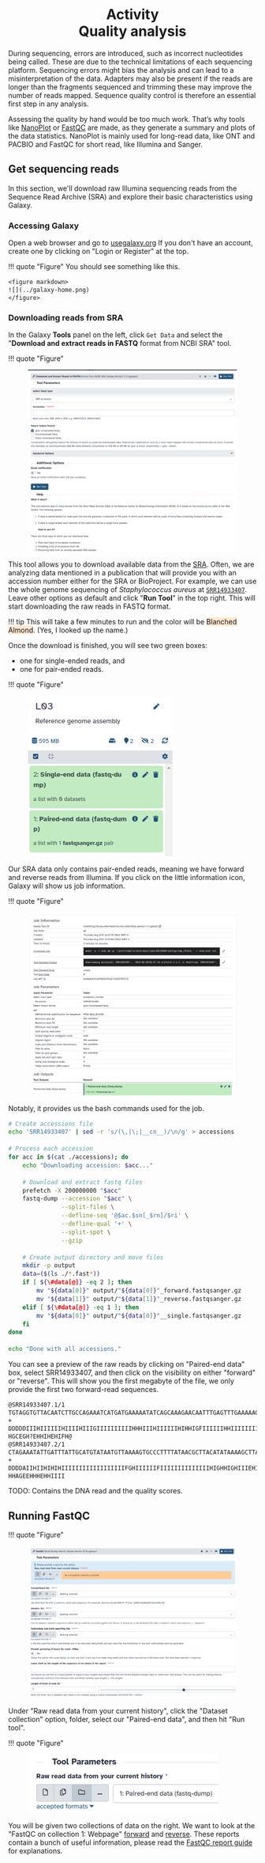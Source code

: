 <h1 align="center">
<b>Activity</b><br>
Quality analysis
</h1>

During sequencing, errors are introduced, such as incorrect nucleotides being called.
These are due to the technical limitations of each sequencing platform.
Sequencing errors might bias the analysis and can lead to a misinterpretation of the data.
Adapters may also be present if the reads are longer than the fragments sequenced and trimming these may improve the number of reads mapped.
Sequence quality control is therefore an essential first step in any analysis.

Assessing the quality by hand would be too much work.
That’s why tools like [NanoPlot](https://github.com/wdecoster/NanoPlot) or [FastQC](https://www.bioinformatics.babraham.ac.uk/projects/fastqc/) are made, as they generate a summary and plots of the data statistics.
NanoPlot is mainly used for long-read data, like ONT and PACBIO and FastQC for short read, like Illumina and Sanger.

## Get sequencing reads

In this section, we'll download raw Illumina sequencing reads from the Sequence Read Archive (SRA) and explore their basic characteristics using Galaxy.

### Accessing Galaxy

Open a web browser and go to [usegalaxy.org](https://usegalaxy.org/)
If you don't have an account, create one by clicking on "Login or Register" at the top.

!!! quote "Figure"
    You should see something like this.

    <figure markdown>
    ![](../galaxy-home.png)
    </figure>

### Downloading reads from SRA

In the Galaxy **Tools** panel on the left, click `Get Data` and select the "**Download and extract reads in FASTQ** format from NCBI SRA" tool.

!!! quote "Figure"
    <figure markdown>
    ![](img/download-fastq.png)
    </figure>

This tool allows you to download available data from the [SRA](https://www.ncbi.nlm.nih.gov/sra).
Often, we are analyzing data mentioned in a publication that will provide you with an accession number either for the SRA or BioProject.
For example, we can use the whole genome sequencing of *Staphylococcus aureus* at [`SRR14933407`](https://www.ncbi.nlm.nih.gov/sra/?term=SRR14933407).
Leave other options as default and click "**Run Tool**" in the top right.
This will start downloading the raw reads in FASTQ format.

!!! tip
    This will take a few minutes to run and the color will be <span style="background-color:#FFE6CD">Blanched Almond</span>.
    (Yes, I looked up the name.)

Once the download is finished, you will see two green boxes:

-   one for single-ended reads, and
-   one for pair-ended reads.

!!! quote "Figure"
    <figure markdown>
    ![](img/download-done.png)
    </figure>

Our SRA data only contains pair-ended reads, meaning we have forward and reverse reads from Illumina.
If you click on the little information icon, Galaxy will show us job information.

!!! quote "Figure"
    <figure markdown>
    ![](img/download-info.png)
    </figure>

Notably, it provides us the bash commands used for the job.

```sh
# Create accessions file
echo 'SRR14933407' | sed -r 's/(\,|\;|__cn__)/\n/g' > accessions

# Process each accession
for acc in $(cat ./accessions); do
    echo "Downloading accession: $acc..."

    # Download and extract fastq files
    prefetch -X 200000000 "$acc"
    fastq-dump --accession "$acc" \
               --split-files \
               --defline-seq '@$ac.$sn[_$rn]/$ri' \
               --defline-qual '+' \
               --split-spot \
               --gzip

    # Create output directory and move files
    mkdir -p output
    data=($(ls ./*.fast*))
    if [ ${\#data[@]} -eq 2 ]; then
        mv "${data[0]}" output/"${data[0]}"_forward.fastqsanger.gz
        mv "${data[1]}" output/"${data[1]}"_reverse.fastqsanger.gz
    elif [ ${\#data[@]} -eq 1 ]; then
        mv "${data[0]}" output/"${data[0]}"__single.fastqsanger.gz
    fi
done

echo "Done with all accessions."
```

You can see a preview of the raw reads by clicking on "Paired-end data" box, select SRR14933407, and then click on the <span class="material-symbols-outlined">visibility</span> on either "forward" or "reverse".
This will show you the first megabyte of the file, we only provide the first two forward-read sequences.

```text
@SRR14933407.1/1
TGTAGGTGTTACAATCTTGCCAGAAATCATGATGAAAAATATCAGCAAAGAACAATTTGAGTTTGAAAAAGTAGAAATTGATAATGAACCGCTGATTCGTTCGACATTTATGAGTTATGATCCGAGTATGTTGCAATTACCACAAGTTGATTCATTTGTAAATCTTATGACGAGCTTTGTTGAAGAACCAAAGGCGTAGTCTTAGACTAATTTAAGGTTAGTATTTAATTTTAAAGATCGGAAGAGCACAC
+
DDDDDIIIHIIIIIIHIIIIHIIIGIIIIIIIIIIHHHIIIHIIIIIIHIHHIGFIIIIIIHHIIIIIIIIHHIIIIE<DFHHIIIHHIEHCHIIIIIIIHHHHIIHHIIIIFIIIIIIIIIIIIIIIIIIHIIIIIIIIIHIIIIHIIHIIHHIIIIIIIIIIHIIHHIIGIIGIHIHHHHGIIIIIIIIHIHIIIIIIIGIIHHIIIHIHHG@GHGCGHHHHIIIHHIIH?HGCEGH?EHHIHEHIFH@
@SRR14933407.2/1
CTAGAAATATTGATTTATTGCATGTATAATGTTAAAAGTGCCCTTTTATAACGCTTACATATAAAAGCTTATTTAGGGAGAGGGATATTCAACAAGGGGGATTTGAAAATGATAGAACTTAATGCAATTACAACATTATGTTTAGCCTGTATACTTTACTTACTTGGTAAAGCTATCGTTAATCACGTTAATTTTTTAAAACGCATTTGTATACCAGCACCAGTGATTGGTGGCTTAATCTTTGCTATTTT
+
DDDDAIIHIIHIHIHIIIIIIIIIIIIIIIIIIFGHIIIIIIFIIIIIIIIIIIIIIHIGHHIGHIIIEHIIIHIHHIDHHHGIIIIIIIIHIHHHFHHHCEHHIIIIGHCHHHHIIIIIIIIIHIIIIIIIIIHIHIIIIHIHIIIIIIHIHHHIIHIHIIIIIIHIIIIIIIHHHIIHIGHHHIIIIIIIIHIIIHIIIIIHHGIHIIFHHGEHIIHEHIIIIHICHHHHC??HHAGEEHHHEHHIIII
```

TODO: Contains the DNA read and the quality scores.

## Running FastQC

!!! quote "Figure"
    <figure markdown>
    ![](img/fastqc.png)
    </figure>

Under "Raw read data from your current history", click the "Dataset collection" option, <span class="material-symbols-outlined">folder</span>, select our "Paired-end data", and then hit "Run tool".

!!! quote "Figure"
    <figure markdown>
    ![](img/fastqc-dataselection.png)
    </figure>

You will be given two collections of data on the right.
We want to look at the "FastQC on collection 1: Webpage" <a href="https://omics.crumblearn.org/genomics/assembly/qc/fastqc/fastqc_forward_initial.html" target="blank">forward</a> and <a href="https://omics.crumblearn.org/genomics/assembly/qc/fastqc/fastqc_reverse_initial.html" target="blank">reverse</a>.
These reports contain a bunch of useful information, please read the [FastQC report guide](https://omics.crumblearn.org/genomics/assembly/qc/fastqc/analysis/) for explanations.
